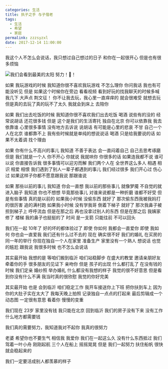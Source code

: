 ```yaml
---
categories: 生活
title: 执子之手 与子偕老
tags:
  - 生活
  - 希望
  - 家庭
permalink: zzzsyzxl
date: 2017-12-14 11:00:00
---
```


我这个人不怎么会说话，我只想过自己想过的日子
和你在一起很开心 但是也有很多烦恼

![](/publicFiles/images/stock-photo/stock-photo-238960905.jpg "我们会看到最美的太阳 努力！💪！")

<!-- more -->

如果
我玩游戏的时候
我知道你很不喜欢我玩游戏
不怎么理你 你问我话 我也有可能没听见
但是 如果这个时候你在旁边 看看视频
看到好玩的找我聊天的时候多喊我几下 大声点 荆文征！
你不让我去玩，我心里一直痒痒的 就会很难受 就想去玩
但是真的去玩了真的玩不了太久 我就会到床上 去陪你

如果
我们出去吃饭的时候
我知道你很不喜欢我们出去吃饭
喝酒 说些有的没的 经常说胡话 还花很多钱
但是 这个是我们的生活寄托 独自在北京 你可以依靠我 我去依靠谁
心里很多事情 没有地方去诉说 说胡话 有可能是心里的悲哀 不甘
自己一个人在北京 谁都靠不上 我有些时候就是单纯的想说说话
喝酒 只是给我要说的话 如果不太着调 找个理由

如果
你有什么不高兴的事儿
我知道 不善于表达 会一直闷着自己 自己去思考琢磨
但是 我们就是一个人 你不开心 你就说 我就哄你
你很多的话 如果连我都不说 谁可以说
你直接告诉我 很多事情可以迎刃而解
我们两个人在 全世界这么多人
相遇 相识 相爱 相恨
我们遇到了别人一辈子都遇到的事儿
我们经过很多 我们开心过 伤心过 如果这样子你都不愿意跟我说 那跟谁说

如果
那些以前的事儿
我知道 你会一直想 我以前的那些事儿 就像梦魇 不自觉的就进入脑子
我知道 你也不想想 毕竟那些事儿 对谁来说都是一种折磨 谁都不好受
但是有些事情 真的是以前的
如果我小时候 没偷东西 就好了 那次偷东西我被我妈打的很厉害 追的满村跑
如果我小时候 没有学我哥 倒着下梯子 就好了 那次我鼻子被担到梯子上 呼呼流血
但是在那之后 再也没拿过别人的东西
但是在那之后 我姨家修了 楼梯 我的鼻子也挺挺的了
时间 是一支箭 只能往前 不可以回头

我们在一起 10年了 好的坏的都体验过了
即使 你如何 我都会一直爱你  即使 我如何 你也会一直爱我
我们还有什么过不去的
现在 确实很不好 我们的婚礼 在买房的同一年的举行
你现在独自一个人在家里 准备生产 家里没有一个熟人
想说话 也觉的尴尬 跟我说 我很多时候 也不怎么会说话

其实最开始 我想的是 等咱们搬到临沂 咱们站稳脚步
在盛大的教堂 邀请亲朋好友 牵着你的手
很多朋友的见证下 亲吻你
但是 孩子的出现 什么都打乱了
在没有钱的时候 我们定亲 婚纱照 举办婚礼
什么都没有我想的样子 我觉的很不好意思 但是看到你没有什么不满
我当时真的很欣慰 我觉的你好完美

其实最开始 也是 会到临沂 咱们稳定工作
我开车接送你上下班 把你扶到车上 因为你的大肚子实在太大了
我每天晚上拍照 记录独自一点点的打起来 最后剪辑成一个 动态图 一定很有意思
看着你 慢慢的变重

我们现在 23岁
家里没有钱 我只能在北京
回到临沂 我们的房子没有下来 没有工作
什么地方都需要钱

我们真的需要努力，我知道我对不起你 我真的很努力

老婆 希望你也不要生气
相信我 我爱你 我们在一起这么久 没有什么东西抵过
我们驾着一叶小舟 刚刚起航 三个人在船上 摇摇晃晃
但是 我们一起努力 扶住船帆 很快就会稳起来的

我们一定要活成别人都羡慕的样子
